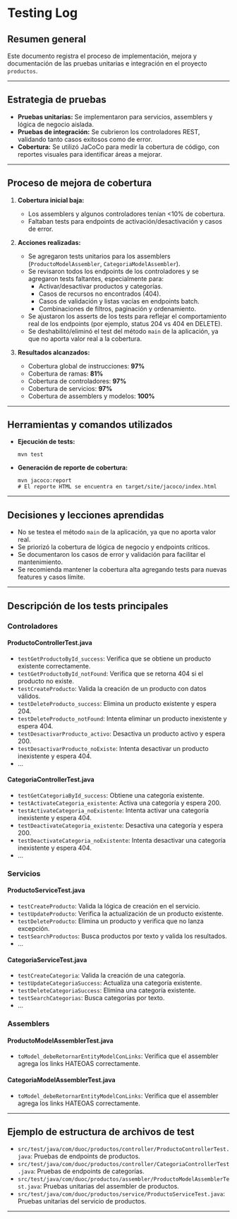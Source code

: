# Testing Log

## Resumen general
Este documento registra el proceso de implementación, mejora y documentación de las pruebas unitarias e integración en el proyecto `productos`.

---

## Estrategia de pruebas
- **Pruebas unitarias:** Se implementaron para servicios, assemblers y lógica de negocio aislada.
- **Pruebas de integración:** Se cubrieron los controladores REST, validando tanto casos exitosos como de error.
- **Cobertura:** Se utilizó JaCoCo para medir la cobertura de código, con reportes visuales para identificar áreas a mejorar.

---

## Proceso de mejora de cobertura
1. **Cobertura inicial baja:**
   - Los assemblers y algunos controladores tenían <10% de cobertura.
   - Faltaban tests para endpoints de activación/desactivación y casos de error.

2. **Acciones realizadas:**
   - Se agregaron tests unitarios para los assemblers (`ProductoModelAssembler`, `CategoriaModelAssembler`).
   - Se revisaron todos los endpoints de los controladores y se agregaron tests faltantes, especialmente para:
     - Activar/desactivar productos y categorías.
     - Casos de recursos no encontrados (404).
     - Casos de validación y listas vacías en endpoints batch.
     - Combinaciones de filtros, paginación y ordenamiento.
   - Se ajustaron los asserts de los tests para reflejar el comportamiento real de los endpoints (por ejemplo, status 204 vs 404 en DELETE).
   - Se deshabilitó/eliminó el test del método `main` de la aplicación, ya que no aporta valor real a la cobertura.

3. **Resultados alcanzados:**
   - Cobertura global de instrucciones: **97%**
   - Cobertura de ramas: **81%**
   - Cobertura de controladores: **97%**
   - Cobertura de servicios: **97%**
   - Cobertura de assemblers y modelos: **100%**

---

## Herramientas y comandos utilizados
- **Ejecución de tests:**
  ```
  mvn test
  ```
- **Generación de reporte de cobertura:**
  ```
  mvn jacoco:report
  # El reporte HTML se encuentra en target/site/jacoco/index.html
  ```

---

## Decisiones y lecciones aprendidas
- No se testea el método `main` de la aplicación, ya que no aporta valor real.
- Se priorizó la cobertura de lógica de negocio y endpoints críticos.
- Se documentaron los casos de error y validación para facilitar el mantenimiento.
- Se recomienda mantener la cobertura alta agregando tests para nuevas features y casos límite.

---

## Descripción de los tests principales

### Controladores

#### ProductoControllerTest.java
- `testGetProductoById_success`: Verifica que se obtiene un producto existente correctamente.
- `testGetProductoById_notFound`: Verifica que se retorna 404 si el producto no existe.
- `testCreateProducto`: Valida la creación de un producto con datos válidos.
- `testDeleteProducto_success`: Elimina un producto existente y espera 204.
- `testDeleteProducto_notFound`: Intenta eliminar un producto inexistente y espera 404.
- `testDesactivarProducto_activo`: Desactiva un producto activo y espera 200.
- `testDesactivarProducto_noExiste`: Intenta desactivar un producto inexistente y espera 404.
- ...

#### CategoriaControllerTest.java
- `testGetCategoriaById_success`: Obtiene una categoría existente.
- `testActivateCategoria_existente`: Activa una categoría y espera 200.
- `testActivateCategoria_noExistente`: Intenta activar una categoría inexistente y espera 404.
- `testDeactivateCategoria_existente`: Desactiva una categoría y espera 200.
- `testDeactivateCategoria_noExistente`: Intenta desactivar una categoría inexistente y espera 404.
- ...

### Servicios

#### ProductoServiceTest.java
- `testCreateProducto`: Valida la lógica de creación en el servicio.
- `testUpdateProducto`: Verifica la actualización de un producto existente.
- `testDeleteProducto`: Elimina un producto y verifica que no lanza excepción.
- `testSearchProductos`: Busca productos por texto y valida los resultados.
- ...

#### CategoriaServiceTest.java
- `testCreateCategoria`: Valida la creación de una categoría.
- `testUpdateCategoriaSuccess`: Actualiza una categoría existente.
- `testDeleteCategoriaSuccess`: Elimina una categoría existente.
- `testSearchCategorias`: Busca categorías por texto.
- ...

### Assemblers

#### ProductoModelAssemblerTest.java
- `toModel_debeRetornarEntityModelConLinks`: Verifica que el assembler agrega los links HATEOAS correctamente.

#### CategoriaModelAssemblerTest.java
- `toModel_debeRetornarEntityModelConLinks`: Verifica que el assembler agrega los links HATEOAS correctamente.

---

## Ejemplo de estructura de archivos de test
- `src/test/java/com/duoc/productos/controller/ProductoControllerTest.java`: Pruebas de endpoints de productos.
- `src/test/java/com/duoc/productos/controller/CategoriaControllerTest.java`: Pruebas de endpoints de categorías.
- `src/test/java/com/duoc/productos/assembler/ProductoModelAssemblerTest.java`: Pruebas unitarias del assembler de productos.
- `src/test/java/com/duoc/productos/service/ProductoServiceTest.java`: Pruebas unitarias del servicio de productos.

---
